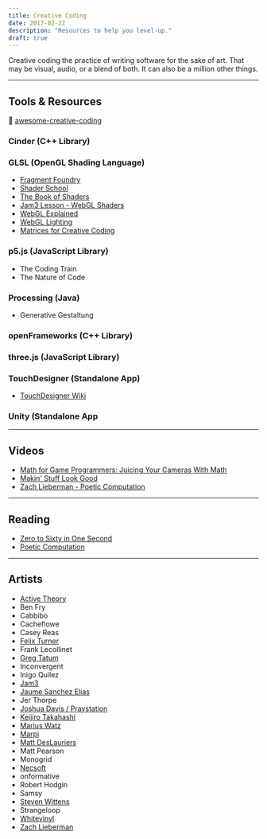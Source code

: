 ```yaml
---
title: Creative Coding
date: 2017-02-22
description: "Resources to help you level-up."
draft: true
---
```


Creative coding the practice of writing software for the sake of art. That may be visual, audio, or a blend of both. It can also be a million other things.

---

## Tools & Resources

🌟 [awesome-creative-coding]()

### Cinder (C++ Library)

### GLSL (OpenGL Shading Language)

* [Fragment Foundry](http://hughsk.io/fragment-foundry/chapters/01-hello-world.html)
* [Shader School](https://github.com/stackgl/shader-school)
* [The Book of Shaders](https://thebookofshaders.com/)
* [Jam3 Lesson - WebGL Shaders](https://github.com/Jam3/jam3-lesson-webgl-shader-threejs)
* [WebGL Explained](https://www.youtube.com/watch?v=lBKHKGtFfwY&list=PLxaZqnd-OQM5M4BFPHUSrB9Grkerl4KfP)
* [WebGL Lighting](https://www.youtube.com/watch?v=wUK11cAmxdQ&list=PLxaZqnd-OQM7Y0lfe7h2cjlQAm5O9_6UL)
* [Matrices for Creative Coding](https://www.youtube.com/watch?v=4k9wTfxfkJU&list=PLxaZqnd-OQM7k2Gp3xu02VzExGKMKgqY2)

### p5.js (JavaScript Library)

* The Coding Train
* The Nature of Code

### Processing (Java)

* Generative Gestaltung

### openFrameworks (C++ Library)

### three.js (JavaScript Library)

### TouchDesigner (Standalone App)

* [TouchDesigner Wiki](https://www.derivative.ca/wiki099/index.php?title=First_Things_to_Know_Part_1_Vid)

### Unity (Standalone App

---

## Videos

* [Math for Game Programmers: Juicing Your Cameras With Math](https://youtu.be/tu-Qe66AvtY)
* [Makin' Stuff Look Good](https://www.youtube.com/channel/UCEklP9iLcpExB8vp_fWQseg)
* [Zach Lieberman - Poetic Computation](https://www.youtube.com/watch?v=bmztlO9_Wvo)

---

## Reading

* [Zero to Sixty in One Second](http://acko.net/blog/zero-to-sixty-in-one-second/)
* [Poetic Computation](http://poeticcomputation.info/chapters/ch.1/)

---

## Artists

* [Active Theory](http://activetheory.net)
* Ben Fry
* Cabbibo
* Cacheflowe
* Casey Reas
* [Felix Turner](https://www.airtightinteractive.com/splash/)
* Frank Lecollinet
* [Greg Tatum](http://gregtatum.com/)
* Inconvergent
* Inigo Quilez
* [Jam3](http://www.jam3.com/)
* [Jaume Sanchez Elias](https://www.clicktorelease.com/)
* Jer Thorpe
* [Joshua Davis / Praystation](https://joshuadavis.com/)
* [Keijiro Takahashi](http://www.keijiro.tokyo/)
* [Marius Watz](http://mariuswatz.com/)
* [Marpi](https://marpi.pl/)
* [Matt DesLauriers](http://mattdesl.com)
* Matt Pearson
* Monogrid
* [Necsoft](http://hinecsoft.com)
* onformative
* Robert Hodgin
* Samsy
* [Steven Wittens](http://acko.net)
* Strangeloop
* [Whitevinyl]()
* [Zach Lieberman](http://thesystemis.com/)
